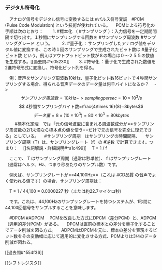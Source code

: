 ### デジタル符号化
　アナログ信号をデジタル信号に変換するには #パルス符号変調　#PCM (Pulse Code Modulation) という技術が使われている。
　PCMによる符号化の手順は次のとおり：
　　1. #標本化 （ #サンプリング ）：入力信号を一定期間間隔で切り出す。１秒間にサンプリングする回数を #サンプリング周波数 #サンプリンググレード という。
　　2. #量子化 ：サンプリングしたアナログ値をデジタル値に変換する、この時１回のサンプリングで生成されたビット数は #量子化ビット数 という。例えばアウトプットビット数が８の場合は０〜２５５の数値を生成する。[[過去問#^c05230]]
　　3. #符号化 ：量子化で生成された数値を2進符号形式に変換し、符号化ビット列を得る。

　例：音声をサンプリング周波数10kHz、量子化ビット数16ビットで４秒間サンプリングする場合、得られる音声データのデータ量は何千バイトになるか？
　->$$サンブリング周波数=10kHz -> sampling per sec =10 \times 10^3/s$$
$$
4秒間サンプリングバイト数=\frac{4\times 16}{8}=8bytes$$
$$
データ量=8\times (10\times 10^{3})=80\times 10^{3}=80kbytes
$$
　
　#標本化定理　では「元の信号波型に含まれる周波数成分が==サンプリング周波数の2/1未満なら標本点の値を使う==だけで元の信号を完全に復元できる」としている。
　#サンプリング周期　はサンプリングの時間間隔、
　サンプリング周期（T）は、サンプリングレート（f）の #逆数 で計算できます。つまり：
　[[名詞解説・詳細説明#^a1c499]]
　T = 1 / f

　ここで、 T はサンプリング周期（通常は秒単位）、 f はサンプリングレート（通常はヘルツ、Hz、つまり秒あたりのサンプル数）です。

　例えば、サンプリングレートが==44,100Hz==（これは #CD品質 の音声でよく使われる値です）の場合、サンプリング周期は：

　T = 1 / 44,100 ≈ 0.0000227 秒（または約22.7マイクロ秒）

　です。これは、44,100Hzのサンプリングレートを持つシステムが、1秒間に44,100回信号をサンプルすることを意味します。

　#DPCM #ADPCM
　PCMを改良した方式にDPCM（差分PCM）と、ADPCM（適用的差分PCM）がある。
　DPCMは直前の標本との差分を量子化することでデータ削減を図る方式。
　ADPCMはDPCMを元に、標本の差分を表現するビット数をその変動幅に応じて適用的に変化させる方式、PCMよりは3/4のデータ削減が図れる。


[[過去問#^554f36]]

[[シフトレジスタ]]
